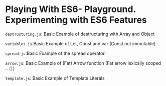 # Playing With ES6- Playground. Experimenting with ES6 Features
`destructuring.js`: Basic Example of destructuring with Array and Object

`variables.js`:Basic Example of Let, Const and var (Const not immutable)

`spread.js`:Basic Example of the spread operator

`arrow.js`: Basic Example of (Fat) Arrow function (Fat arrow lexically scoped .. :| )

`template.js`: Basic Example of Template Literals